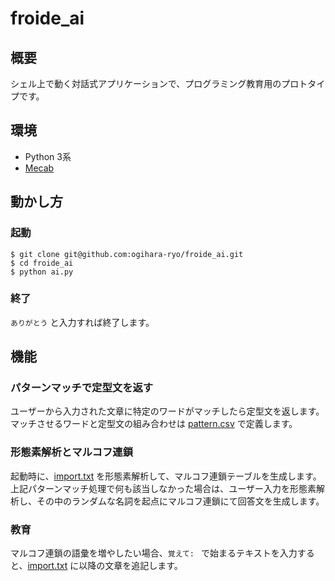 # froide_ai

## 概要

シェル上で動く対話式アプリケーションで、プログラミング教育用のプロトタイプです。

## 環境

- Python 3系  
- [Mecab](http://taku910.github.io/mecab/)

## 動かし方

### 起動

```console
$ git clone git@github.com:ogihara-ryo/froide_ai.git
$ cd froide_ai
$ python ai.py
```

### 終了

`ありがとう` と入力すれば終了します。

## 機能

### パターンマッチで定型文を返す

ユーザーから入力された文章に特定のワードがマッチしたら定型文を返します。マッチさせるワードと定型文の組み合わせは [pattern.csv](/pattern.csv) で定義します。

### 形態素解析とマルコフ連鎖

起動時に、[import.txt](/import.txt) を形態素解析して、マルコフ連鎖テーブルを生成します。上記パターンマッチ処理で何も該当しなかった場合は、ユーザー入力を形態素解析し、その中のランダムな名詞を起点にマルコフ連鎖にて回答文を生成します。

### 教育

マルコフ連鎖の語彙を増やしたい場合、`覚えて: ` で始まるテキストを入力すると、[import.txt](/import.txt) に以降の文章を追記します。
